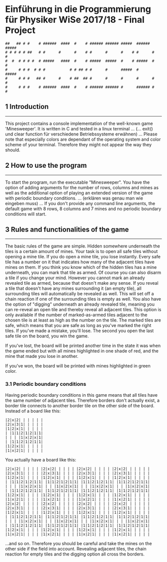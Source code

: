 # Einführung in die Programmierung für Physiker WiSe 2017/18 - Final Project

```
##   ## # #    # ######  ####  #    # ###### ###### #####  ###### ##### 
# # # # # ##   # #      #      #    # #      #      #    # #      #    #
#  #  # # # #  # #####   ####  #    # #####  #####  #    # #####  #    #
#     # # #  # # #           # # ## # #      #      #####  #      ##### 
#     # # #   ## #      #    # ##  ## #      #      #      #      #   # 
#     # # #    # ######  ####  #    # ###### ###### #      ###### #    # 
```

## 1 Introduction
---
This project contains a console implementation of the well-known game 'Minesweeper'.
It is written in C and tested in a linux terminal
...
(... exit() und clear function für verschiedene Betriebssysteme erwähnen)
...
Please note that especially colors are dependant of the operating system and color scheme of your terminal. Therefore they might not appear the way they should.

## 2 How to use the program
---
To start the program, run the executable "Minesweeper". You have the option of adding arguments for the number of rows, columns and mines as well as the additional option of playing an extended version of the game with periodic boundary conditions.
...
(erklären was genau man wie eingeben muss)
...
If you don't provide any command line arguments, the default game with 8 rows, 8 columns and 7 mines and no periodic boundary conditions will start.

## 3 Rules and functionalities of the game
---
The basic rules of the game are simple. Hidden somewhere underneath the tiles is a certain amount of mines. Your task is to open all safe tiles without opening a mine tile. If you do open a mine tile, you lose instantly.
Every safe tile has a number on it that indicates how many of the adjacent tiles have mines on them. 
If you think you know which of the hidden tiles has a mine underneath, you can mark that tile as armed. Of course you can also disarm a tile if you change your mind. However you cannot mark an already revealed tile as armed, because that doesn't make any sense.
If you reveal a tile that doesn't have any mines surrounding it (an empty tile), all surrounding tiles will automatically be revealed as well. This will set off a chain reaction if one of the surrounding tiles is empty as well.
You also have the option of "digging" underneath an already revealed tile, meaning you can re-reveal an open tile and thereby reveal all adjacent tiles. This option is only available if the number of marked-as-armed tiles adjacent to the chosen tile is at least as high as the number on the tile. The marked tiles are safe, which means that you are safe as long as you've marked the right tiles. If you've made a mistake, you'll lose.
The second you open the last safe tile on the board, you win the game.

If you've lost, the board will be printed another time in the state it was when the game ended but with all mines highlighted in one shade of red, and the mine that made you lose in another.

If you've won, the board will be printed with mines highlighted in green color.

### 3.1 Periodic boundary conditions

Having periodic boundary conditions in this game means that all tiles have the same number of adjacent tiles. Therefore borders don't actually exist, a border tile connects to another border tile on the other side of the board.
Instead of a board like this:

```
|2|x|2| | | | | |
|2|x|3|1| | | | |
|1|2|x|1| | | | |
| |1|1|2|1|2|1|1|
| | | |1|x|2|x|1|
| |1|1|2|1|2|1|1|
|1|2|x|1| | | | |
|1|x|2|1| | | | |
```
You actually have a board like this:
```
|2|x|2| | | | | |2|x|2| | | | | |2|x|2| | | | | |2|x|2| | | | | |
|2|x|3|1| | | | |2|x|3|1| | | | |2|x|3|1| | | | |2|x|3|1| | | | |  
|1|2|x|1| | | | |1|2|x|1| | | | |1|2|x|1| | | | |1|2|x|1| | | | |    
| |1|1|2|1|2|1|1| |1|1|2|1|2|1|1| |1|1|2|1|2|1|1| |1|1|2|1|2|1|1| 
| | | |1|x|2|x|1| | | |1|x|2|x|1| | | |1|x|2|x|1| | | |1|x|2|x|1| 
| |1|1|2|1|2|1|1| |1|1|2|1|2|1|1| |1|1|2|1|2|1|1| |1|1|2|1|2|1|1| 
|1|2|x|1| | | | |1|2|x|1| | | | |1|2|x|1| | | | |1|2|x|1| | | | |   
|1|x|2|1| | | | |1|x|2|1| | | | |1|x|2|1| | | | |1|x|2|1| | | | |  
|2|x|2| | | | | |2|x|2| | | | | |2|x|2| | | | | |2|x|2| | | | | |  
|2|x|3|1| | | | |2|x|3|1| | | | |2|x|3|1| | | | |2|x|3|1| | | | |  
|1|2|x|1| | | | |1|2|x|1| | | | |1|2|x|1| | | | |1|2|x|1| | | | | 
| |1|1|2|1|2|1|1| |1|1|2|1|2|1|1| |1|1|2|1|2|1|1| |1|1|2|1|2|1|1| 
| | | |1|x|2|x|1| | | |1|x|2|x|1| | | |1|x|2|x|1| | | |1|x|2|x|1| 
| |1|1|2|1|2|1|1| |1|1|2|1|2|1|1| |1|1|2|1|2|1|1| |1|1|2|1|2|1|1| 
|1|2|x|1| | | | |1|2|x|1| | | | |1|2|x|1| | | | |1|2|x|1| | | | | 
|1|x|2|1| | | | |1|x|2|1| | | | |1|x|2|1| | | | |1|x|2|1| | | | |
```
...and so on. Therefore you should be careful and take the mines on the other side if the field into account.
Revealing adjacent tiles, the chain reaction for empty tiles and the digging option all cross the borders. 
                    